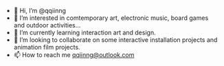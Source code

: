 - 👋 Hi, I’m @qqiinng
- 👀 I’m interested in comtemporary art, electronic music, board games and outdoor activities... 
- 🌱 I’m currently learning interaction art and design.
- 💞️ I’m looking to collaborate on some interactive installation projects and animation film projects.
- 📫 How to reach me qqiinng@outlook.com

<!---
qqiinng/qqiinng is a ✨ special ✨ repository because its `README.md` (this file) appears on your GitHub profile.
You can click the Preview link to take a look at your changes.
--->

